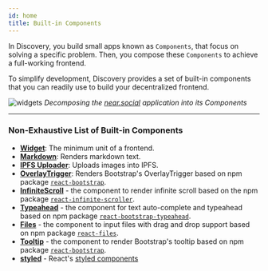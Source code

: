 ```yaml
---
id: home
title: Built-in Components
---
```


In Discovery, you build small apps known as `Components`, that focus on solving a specific problem. Then, you compose these `Components` to achieve a full-working frontend.

To simplify development, Discovery provides a set of built-in components that  you can readily use to build your decentralized frontend.


![widgets](/docs/widgets.jpeg)
*Decomposing the [near.social](https://near.social) application into its Components*

---

### Non-Exhaustive List of Built-in Components 

- **[Widget](./widget.md)**: The minimum unit of a frontend.
- **[Markdown](./markdown.md)**: Renders markdown text.
- **[IPFS Uploader](./ipfsimageupload.md)**: Uploads images into IPFS.
- **[OverlayTrigger](./overlayTrigger.md)**: Renders Bootstrap's OverlayTrigger based on npm package [`react-bootstrap`](https://www.npmjs.com/package/react-bootstrap).
- **[InfiniteScroll](./infiniteScroll.md)** - the component to render infinite scroll based on the npm package [`react-infinite-scroller`](https://www.npmjs.com/package/react-infinite-scroller).
- **[Typeahead](./typeahead.md)** - the component for text auto-complete and typeahead based on npm package [`react-bootstrap-typeahead`](https://www.npmjs.com/package/react-bootstrap-typeahead).
- **[Files](./files.md)** - the component to input files with drag and drop support based on npm package [`react-files`](https://www.npmjs.com/package/react-files).
- **[Tooltip](./tooltip.md)** - the component to render Bootstrap's tooltip based on npm package [`react-bootstrap`](https://www.npmjs.com/package/react-bootstrap).
- **[styled](./styledComponents.md)** - React's [styled components](https://styled-components.com/)
